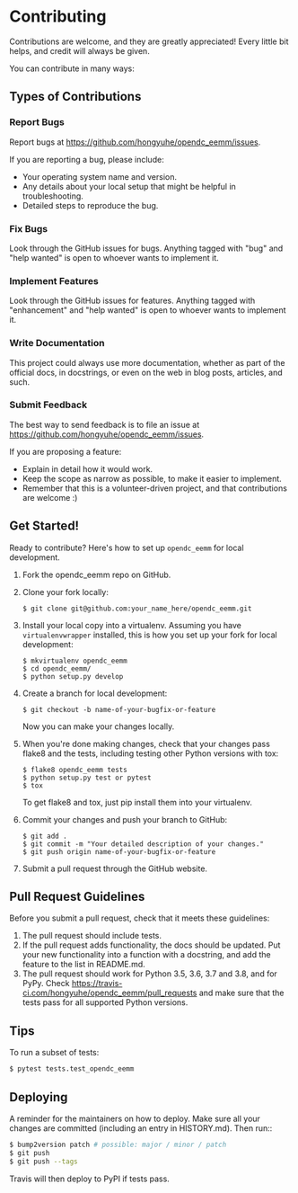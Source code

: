 # Contributing

Contributions are welcome, and they are greatly appreciated! Every little bit helps, and credit will always be given.

You can contribute in many ways:

## Types of Contributions

### Report Bugs

Report bugs at <https://github.com/hongyuhe/opendc_eemm/issues>.

If you are reporting a bug, please include:

-   Your operating system name and version.
-   Any details about your local setup that might be helpful in troubleshooting.
-   Detailed steps to reproduce the bug.

### Fix Bugs

Look through the GitHub issues for bugs. Anything tagged with "bug" and "help wanted" is open to whoever wants to implement it.

### Implement Features

Look through the GitHub issues for features. Anything tagged with "enhancement" and "help wanted" is open to whoever wants to implement it.

### Write Documentation

This project could always use more documentation, whether as part of the official docs, in docstrings, or even on the web in blog posts, articles, and such.

### Submit Feedback

The best way to send feedback is to file an issue at
<https://github.com/hongyuhe/opendc_eemm/issues>.

If you are proposing a feature:

-   Explain in detail how it would work.
-   Keep the scope as narrow as possible, to make it easier to implement.
-   Remember that this is a volunteer-driven project, and that contributions are welcome :)

## Get Started!

Ready to contribute? Here's how to set up `opendc_eemm` for local development.

1.  Fork the <span class="title-ref">opendc_eemm</span> repo on GitHub.

2.  Clone your fork locally:

    ``` shell
    $ git clone git@github.com:your_name_here/opendc_eemm.git
    ```

3.  Install your local copy into a virtualenv. Assuming you have `virtualenvwrapper` installed, this is how you set up your fork for local development:

    ``` shell
    $ mkvirtualenv opendc_eemm
    $ cd opendc_eemm/
    $ python setup.py develop
    ```

4.  Create a branch for local development:

    ``` shell
    $ git checkout -b name-of-your-bugfix-or-feature
    ```

    Now you can make your changes locally.

5.  When you're done making changes, check that your changes pass flake8  and the tests, including testing other Python versions with tox:

    ``` shell
    $ flake8 opendc_eemm tests
    $ python setup.py test or pytest
    $ tox
    ```

    To get flake8 and tox, just pip install them into your virtualenv.

6.  Commit your changes and push your branch to GitHub:

    ``` shell
    $ git add .
    $ git commit -m "Your detailed description of your changes."
    $ git push origin name-of-your-bugfix-or-feature
    ```

7.  Submit a pull request through the GitHub website.

## Pull Request Guidelines

Before you submit a pull request, check that it meets these guidelines:

1.  The pull request should include tests.
2.  If the pull request adds functionality, the docs should be updated. Put
   your new functionality into a function with a docstring, and add the
   feature to the list in README.md.
3. The pull request should work for Python 3.5, 3.6, 3.7 and 3.8, and for PyPy. Check
   https://travis-ci.com/hongyuhe/opendc_eemm/pull_requests
   and make sure that the tests pass for all supported Python versions.

## Tips

To run a subset of tests:

```sh
$ pytest tests.test_opendc_eemm
```

## Deploying

A reminder for the maintainers on how to deploy.
Make sure all your changes are committed (including an entry in HISTORY.md).
Then run::

```sh
$ bump2version patch # possible: major / minor / patch
$ git push
$ git push --tags
```

Travis will then deploy to PyPI if tests pass.
